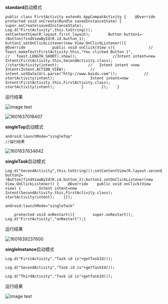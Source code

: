 **standard**启动模式

```
public class FirstActivity extends AppCompatActivity {    @Override    protected void onCreate(Bundle savedInstanceState) {        super.onCreate(savedInstanceState);        Log.d("FirstActivity",this.toString());        setContentView(R.layout.first_layout);        Button button1=(Button)findViewById(R.id.button_1);        button1.setOnClickListener(new View.OnClickListener(){        
@Override            public void onClick(View v){               // Toast.makeText(FirstActivity.this,"You clicked Button 1",                     //   Toast.LENGTH_SHORT).show();                //Intent intent=new Intent(FirstActivity.this,SecondActivity.class);                //startActivity(intent);             //   Intent intent =new Intent(Intent.ACTION_VIEW);           //     intent.setData(Uri.parse("http://www.baidu.com"));            //    startActivity(intent);                Intent intent=new Intent(FirstActivity.this,FirstActivity.class);                startActivity(intent);            }        });    }
```

运行结果

![image text]( [https://github.com/HelloFool/2018118132_Android/blob/master/%E7%AC%AC%E4%BA%8C%E6%AC%A1%E4%BD%9C%E4%B8%9A/1601637018407.png](https://github.com/HelloFool/2018118132_Android/blob/master/第二次作业/1601637018407.png))

![1601637018407](C:\Users\Administrator\AppData\Roaming\Typora\typora-user-images\1601637018407.png)



**singleTop**启动模式

```
android:launchMode="singleTop"
//运行结果
```

![1601637634642](C:\Users\Administrator\AppData\Roaming\Typora\typora-user-images\1601637634642.png)



**singleTask**启动模式

```
Log.d("SecondActivity",this.toString());setContentView(R.layout.second_layout);Button button2=(Button)findViewById(R.id.button_2);button2.setOnClickListener(new View.OnClickListener() {    @Override    public void onClick(View view) {        Intent intent=new Intent(SecondActivity.this,FirstActivity.class);        startActivity(intent);    }});
```

```
android:launchMode="singleTask"
```

```
    protected void onRestart(){        super.onRestart();        Log.d("FirstActivity","onRestart");}
```

运行结果

![1601639237600](C:\Users\Administrator\AppData\Roaming\Typora\typora-user-images\1601639237600.png)

**singleInstance**启动模式

```
Log.d("FirstActivity","Task id is"+getTaskId());
```

```
Log.d("SecondActivity","Task id is"+getTaskId());
```

```
Log.d("ThirdActivity","Task id is"+getTaskId());
```

运行结果

![image text]( [https://github.com/HelloFool/2018118132_Android/blob/master/%E7%AC%AC%E4%BA%8C%E6%AC%A1%E4%BD%9C%E4%B8%9A/singleInstance.png](https://github.com/HelloFool/2018118132_Android/blob/master/第二次作业/singleInstance.png) )

